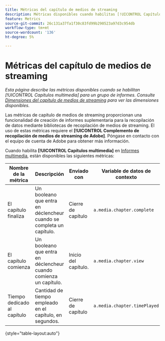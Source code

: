 ```yaml
---
title: Métricas del capítulo de medios de streaming
description: Métricas disponibles cuando habilitas [!UICONTROL Capítulos multimedia] para un grupo de informes.
feature: Metrics
source-git-commit: 26c131a37fa1f30c83fd99b290523a97d3c954db
workflow-type: tm+mt
source-wordcount: '136'
ht-degree: 5%

---
```


# Métricas del capítulo de medios de streaming

*Esta página describe las métricas disponibles cuando se habilitan [!UICONTROL Capítulos multimedia] para un grupo de informes. Consulte [Dimensiones del capítulo de medios de streaming](../dimensions/sm-chapters.md) para ver las dimensiones disponibles.*

Las métricas de capítulo de medios de streaming proporcionan una funcionalidad de creación de informes suplementaria para la recopilación de datos mediante bibliotecas de recopilación de medios de streaming. El uso de estas métricas requiere el **[!UICONTROL Complemento de recopilación de medios de streaming de Adobe]**. Póngase en contacto con el equipo de cuenta de Adobe para obtener más información.

Cuando habilita **[!UICONTROL Capítulos multimedia]** en [Informes multimedia](/help/admin/admin/c-manage-report-suites/c-edit-report-suites/media-management.md), están disponibles las siguientes métricas:

| Nombre de la métrica | Descripción | Enviado con | Variable de datos de contexto |
| --- | --- | --- | --- |
| El capítulo finaliza | Un booleano que entra en déclencheur cuando se completa un capítulo. | Cierre de capítulo | `a.media.chapter.complete` |
| El capítulo comienza | Un booleano que entra en déclencheur cuando comienza un capítulo. | Inicio del capítulo. | `a.media.chapter.view` |
| Tiempo dedicado al capítulo | Cantidad de tiempo empleado en el capítulo, en segundos. | Cierre de capítulo | `a.media.chapter.timePlayed` |

{style="table-layout:auto"}
